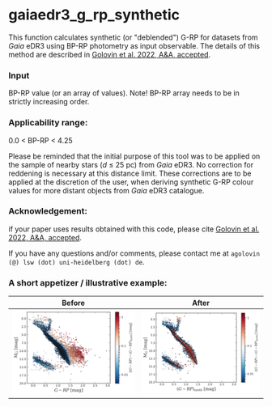 # gaiaedr3_g_rp_synthetic
This function calculates synthetic (or "deblended") G-RP for datasets from *Gaia* eDR3 using BP-RP photometry as input observable.
The details of this method are described in [Golovin et al. 2022, A&A, accepted](https://arxiv.org/abs/2211.01449).

### Input
BP-RP value (or an array of values). Note! BP-RP array needs to be in strictly increasing order.

### Applicability range: 
0.0 < BP-RP < 4.25

Please be reminded that the initial purpose of this tool was to be applied on the sample of nearby stars  (*d* ≤ 25 pc) from *Gaia* eDR3. No correction for reddening is necessary at this distance limit.
These corrections are to be applied at the discretion of the user, when deriving synthetic G-RP colour values for more distant objects from *Gaia* eDR3 catalogue.



### Acknowledgement:

if your paper uses results obtained with this code, please cite [Golovin et al. 2022, A&A, accepted](https://arxiv.org/abs/2211.01449).

If you have any questions and/or comments, please contact me at `agolovin (@) lsw (dot) uni-heidelberg (dot) de`.

### A short appetizer / illustrative example:

Before | After
------------ | -------------
![](/plots/20mas_blended_HRD_o_c_colourcoded_s.png) | ![](/plots/20mas_deblended_HRD_o_c_colourcoded_s.png)


